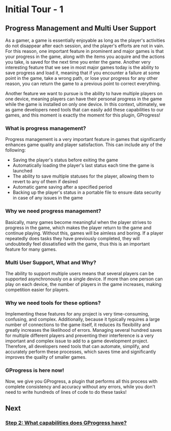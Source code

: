 # Initial Tour - 1
## Progress Management and Multi User Support

As a gamer, a game is essentially enjoyable as long as the player's activities do not disappear after each session, and the player's efforts are not in vain. 
For this reason, one important feature in prominent and major games is that your progress in the game, along with the items you acquire and the actions you take, 
is saved for the next time you enter the game. Another very interesting feature that we see in most major games today is the ability to save progress and load it, 
meaning that if you encounter a failure at some point in the game, take a wrong path, or lose your progress for any other reason, you can return the game to a previous 
point to correct everything.

Another feature we want to pursue is the ability to have multiple players on one device, meaning players can have their personal progress in the game while the game is 
installed on only one device. In this context, ultimately, we as game developers need tools that can easily add these capabilities to our games, and this moment is exactly 
the moment for this plugin, GProgress!

### What is progress management?

Progress management is a very important feature in games that significantly enhances game quality and player satisfaction. This can include any of the following: 
- Saving the player's status before exiting the game 
- Automatically loading the player's last status each time the game is launched 
- The ability to save multiple statuses for the player, allowing them to revert to any of them if desired 
- Automatic game saving after a specified period 
- Backing up the player's status in a portable file to ensure data security in case of any issues in the game

### Why we need progress management?

Basically, many games become meaningful when the player strives to progress in the game, which makes the player return to the game and continue playing. Without this, 
games will be aimless and boring. If a player repeatedly does tasks they have previously completed, they will undoubtedly feel dissatisfied with the game, thus this is 
an important feature for many games.

### Multi User Support, What and Why?

The ability to support multiple users means that several players can be supported asynchronously on a single device. If more than one person can play on each device, 
the number of players in the game increases, making competition easier for players.

### Why we need tools for these options?

Implementing these features for any project is very time-consuming, confusing, and complex. Additionally, because it typically requires a large number of connections 
to the game itself, it reduces its flexibility and greatly increases the likelihood of errors. Managing several hundred saves for multiple different players and preventing 
their interference is a very important and complex issue to add to a game development project. Therefore, all developers need tools that can automate, simplify, and accurately 
perform these processes, which saves time and significantly improves the quality of smaller games.

### GProgress is here now!

Now, we give you GProgress, a plugin that performs all this process with complete consistency and accuracy without any errors, while you don't need to write hundreds of lines 
of code to do these tasks!

## Next
### [Step 2: What capabilities does GProgress have?](https://mkh-user.github.io/GProgress-Demos/Initial%20tour/Step%202)
